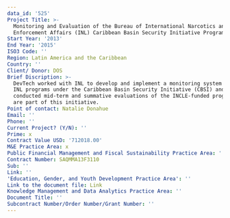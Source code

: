 ```yaml
---
data_id: '525'
Project Title: >-
  Monitoring and Evaluation of the Bureau of International Narcotics and Law
  Enforcement Affairs (INL) Caribbean Basin Security Initiative Program
Start Year: '2013'
End Year: '2015'
ISO3 Code: ''
Region: Latin America and the Caribbean
Country: ''
Client/ Donor: DOS
Brief Discription: >-
  DevTech worked with INL to develop and implement a monitoring system for the
  INL programs under the Caribbean Basin Security Initiative (CBSI) and
  conducted mid-term and summative evaluations of the INCLE-funded programs that
  are part of this initiative.
Point of contact: Natalie Donahue
Email: ''
Phone: ''
Current Project? (Y/N): ''
Prime: x
Contract Value USD: '712018.00'
M&E Practice Area: x
Public Financial Management and Fiscal Sustainability Practice Area: ''
Contract Number: SAQMMA13F3110
Sub: ''
Link: ''
'Education, Gender, and Youth Development Practice Area': ''
Link to the document file: Link
Knowledge Management and Data Analytics Practice Area: ''
Document Title: ''
Subcontract Number/Order Number/Grant Number: ''
---
```

